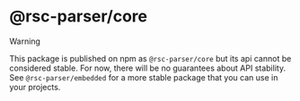 # @rsc-parser/core

> [!WARNING]
> This package is published on npm as `@rsc-parser/core` but its api cannot be considered stable. For now, there will be no guarantees about API stability. See `@rsc-parser/embedded` for a more stable package that you can use in your projects.

